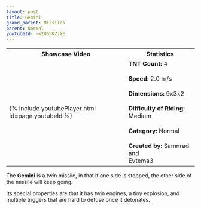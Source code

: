 ```yaml
---
layout: post
title: Gemini
grand_parent: Missiles
parent: Normal
youtubeId: -w2U65KZjXE
---
```


<table>
    <tr>
        <th>Showcase Video</th>
        <th>Statistics</th>
    </tr>
    <tr>
        <td>{% include youtubePlayer.html id=page.youtubeId %}</td>
        <td>
            <b>TNT Count:</b> 4<br><br>
            <b>Speed:</b> 2.0 m/s<br><br>
            <b>Dimensions:</b> 9x3x2<br><br>
            <b>Difficulty of Riding:</b> Medium<br><br>
            <b>Category:</b> Normal<br><br>
            <b>Created by:</b> Samnrad and<br>Evtema3
        </td>
    </tr>
</table>

The **Gemini** is a twin missile, in that if one side is stopped, the other side of the missile will keep going.

Its special properties are that it has twin engines, a tiny explosion, and multiple triggers that are hard to defuse once it detonates.